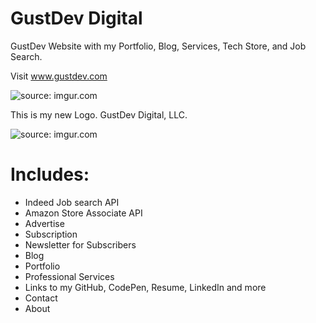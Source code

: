 # GustDev Digital

GustDev Website with my Portfolio, Blog, Services, Tech Store, and Job Search.   

Visit www.gustdev.com 


 <img src="http://i.imgur.com/jiaLC2k.png" title="source: imgur.com" />
 



This is my new Logo. GustDev Digital, LLC.
 
<img src="http://i.imgur.com/rANYKKI.png" title="source: imgur.com" />


# Includes:

- Indeed Job search API
- Amazon Store Associate API
- Advertise 
- Subscription
- Newsletter for Subscribers
- Blog
- Portfolio
- Professional Services
- Links to my GitHub, CodePen, Resume, LinkedIn and more
- Contact
- About
